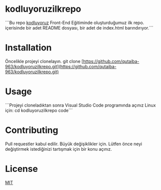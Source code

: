 # kodluyoruzilkrepo
´´´Bu repo [kodluyoruz](https://www.kodluyoruz.org/) Front-End Eğitiminde oluşturduğumuz ilk repo. içerisinde bir adet
README dosyası, bir adet de index.html barındırıyor.´´´

# Installation
Öncelikle projeyi clonelayın.
git clone [https://github.com/qutaiba-963/kodluyoruzilkrepo.git](https://github.com/qutaiba-963/kodluyoruzilkrepo.git)

# Usage
´´´Projeyi cloneladıktan sonra Visual Studio Code programında açınız
Linux için:
cd kodluyoruzilkrepo
code´´´

# Contributing
Pull requestler kabul edilir. Büyük değişiklikler için. Lütfen önce neyi değiştirmek istediğinizi tartışmak için bir konu açınız.

# License
[MIT](https://choosealicense.com/)
